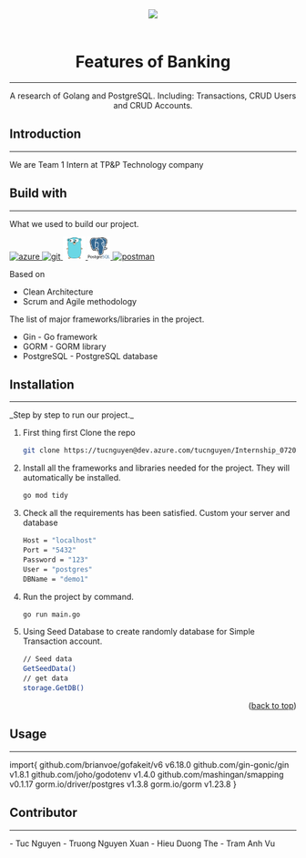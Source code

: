 <!-- PROJECT LOGO -->

<div id="header" align="center">
  <img src="https://media3.giphy.com/media/k0ijJhqrUP4T2EvmJ1/giphy.gif?cid=790b7611e84211e835bf53fbbaf6faab8b0562325a2db0f2&rid=giphy.gif&ct=g" width="200"/>
</div>
<br>
<div align="center">
  <h1 align="center">Features of Banking</h1>
  <hr>
  <p align="center">
    A research of Golang and PostgreSQL. 
    Including: Transactions, CRUD Users and CRUD Accounts.
  </p>
   <a name="readme-top"></a> 
</div>

## Introduction

<hr>
We are Team 1 Intern at TP&P Technology company

## Build with

<hr>
What we used to build our project.

<p align="left"><a href="https://azure.microsoft.com/en-in/" target="_blank" rel="noreferrer"> <img src="https://www.vectorlogo.zone/logos/microsoft_azure/microsoft_azure-icon.svg" alt="azure" width="40" height="40"/> </a> <a href="https://git-scm.com/" target="_blank" rel="noreferrer"> <img src="https://www.vectorlogo.zone/logos/git-scm/git-scm-icon.svg" alt="git" width="40" height="40"/> </a> <a href="https://golang.org" target="_blank" rel="noreferrer"> <img src="https://raw.githubusercontent.com/devicons/devicon/master/icons/go/go-original.svg" alt="go" width="40" height="40"/> </a> <a href="https://www.postgresql.org" target="_blank" rel="noreferrer"> <img src="https://raw.githubusercontent.com/devicons/devicon/master/icons/postgresql/postgresql-original-wordmark.svg" alt="postgresql" width="40" height="40"/> </a> <a href="https://postman.com" target="_blank" rel="noreferrer"> <img src="https://www.vectorlogo.zone/logos/getpostman/getpostman-icon.svg" alt="postman" width="40" height="40"/> </a>

Based on

- Clean Architecture
- Scrum and Agile methodology

The list of major frameworks/libraries in the project.

- Gin - Go framework
- GORM - GORM library
- PostgreSQL - PostgreSQL database

## Installation

<hr>
_Step by step to run our project._

1.  First thing first Clone the repo
    ```sh
    git clone https://tucnguyen@dev.azure.com/tucnguyen/Internship_072022/_git/Internship_072022
    ```
2.  Install all the frameworks and libraries needed for the project. They will automatically be installed.
    ```sh
    go mod tidy
    ```
3.  Check all the requirements has been satisfied. Custom your server and database

    ```sh
    Host = "localhost"
    Port = "5432"
    Password = "123"
    User = "postgres"
    DBName = "demo1"
    ```

4.  Run the project by command.

    ```sh
    go run main.go
    ```

5.  Using Seed Database to create randomly database for Simple Transaction account.

    ```sh
    // Seed data
    GetSeedData()
    // get data
    storage.GetDB()
    ```

    <p align="right">(<a href="#readme-top">back to top</a>)</p>

## Usage

<hr>
        import{
         github.com/brianvoe/gofakeit/v6 v6.18.0
         github.com/gin-gonic/gin v1.8.1
         github.com/joho/godotenv v1.4.0
         github.com/mashingan/smapping v0.1.17
         gorm.io/driver/postgres v1.3.8
         gorm.io/gorm v1.23.8
        }

## Contributor

<hr>
- Tuc Nguyen
- Truong Nguyen Xuan
- Hieu Duong The
- Tram Anh Vu
